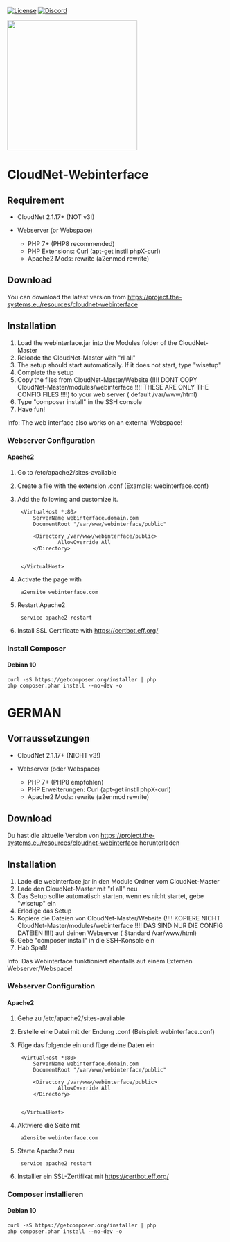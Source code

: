 [![License](https://img.shields.io/badge/License-Apache%202.0-blue.svg)](https://opensource.org/licenses/Apache-2.0)
[![Discord](https://img.shields.io/discord/340197684688453632.svg?label=&logo=discord&logoColor=ffffff&color=7389D8&labelColor=6A7EC2)](https://discord.gg/CYHuDpx)
<br>

<img src="https://cdn.the-systems.eu/icon-transparent-banner.png" width="300px" />

# <b>CloudNet-Webinterface</b>

## Requirement

- CloudNet 2.1.17+ (NOT v3!)

- Webserver (or Webspace)
   - PHP 7+ (PHP8 recommended)
   - PHP Extensions: Curl (apt-get instll phpX-curl)
   - Apache2 Mods: rewrite (a2enmod rewrite)

## Download

You can download the latest version from https://project.the-systems.eu/resources/cloudnet-webinterface

## Installation

1. Load the webinterface.jar into the Modules folder of the CloudNet-Master
2. Reloade the CloudNet-Master with "rl all"
3. The setup should start automatically. If it does not start, type "wisetup"
4. Complete the setup
5. Copy the files from CloudNet-Master/Website (!!!! DONT COPY CloudNet-Master/modules/webinterface !!!! THESE ARE ONLY
   THE CONFIG FILES !!!!) to your web server (
   default /var/www/html)
6. Type "composer install" in the SSH console
7. Have fun!

Info: The web interface also works on an external Webspace!

### Webserver Configuration

#### Apache2

1. Go to /etc/apache2/sites-available
2. Create a file with the extension .conf
   (Example: webinterface.conf)
3. Add the following and customize it.

        <VirtualHost *:80>
            ServerName webinterface.domain.com
            DocumentRoot "/var/www/webinterface/public"

            <Directory /var/www/webinterface/public>
                    AllowOverride All
            </Directory>


        </VirtualHost>

4. Activate the page with

        a2ensite webinterface.com

5. Restart Apache2

        service apache2 restart

7. Install SSL Certificate with https://certbot.eff.org/

### Install Composer

#### Debian 10

    curl -sS https://getcomposer.org/installer | php
    php composer.phar install --no-dev -o

# GERMAN

## Vorraussetzungen

- CloudNet 2.1.17+ (NICHT v3!)

- Webserver (oder Webspace)
   - PHP 7+ (PHP8 empfohlen)
   - PHP Erweiterungen: Curl (apt-get instll phpX-curl)
   - Apache2 Mods: rewrite (a2enmod rewrite)

## Download

Du hast die aktuelle Version von https://project.the-systems.eu/resources/cloudnet-webinterface herunterladen

## Installation

1. Lade die webinterface.jar in den Module Ordner vom CloudNet-Master
2. Lade den CloudNet-Master mit "rl all" neu
3. Das Setup sollte automatisch starten, wenn es nicht startet, gebe "wisetup" ein
4. Erledige das Setup
5. Kopiere die Dateien von CloudNet-Master/Website (!!!! KOPIERE NICHT CloudNet-Master/modules/webinterface !!!! DAS
   SIND NUR DIE CONFIG DATEIEN !!!!) auf deinen Webserver (
   Standard /var/www/html)
6. Gebe "composer install" in die SSH-Konsole ein
7. Hab Spaß!

Info: Das Webinterface funktioniert ebenfalls auf einem Externen Webserver/Webspace!

### Webserver Configuration

#### Apache2

1. Gehe zu /etc/apache2/sites-available
2. Erstelle eine Datei mit der Endung .conf
   (Beispiel: webinterface.conf)
3. Füge das folgende ein und füge deine Daten ein

        <VirtualHost *:80>
            ServerName webinterface.domain.com
            DocumentRoot "/var/www/webinterface/public"

            <Directory /var/www/webinterface/public>
                    AllowOverride All
            </Directory>


        </VirtualHost>

4. Aktiviere die Seite mit

        a2ensite webinterface.com

5. Starte Apache2 neu

        service apache2 restart

7. Installier ein SSL-Zertifikat mit https://certbot.eff.org/

### Composer installieren

#### Debian 10

    curl -sS https://getcomposer.org/installer | php
    php composer.phar install --no-dev -o

